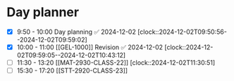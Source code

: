 # Day planner

- [x] 9:50 - 10:00 Day planning ✅ 2024-12-02
      [clock::2024-12-02T09:50:56--2024-12-02T09:59:02]
- [x] 10:00 - 11:00 [[GEL-1000]] Revision ✅ 2024-12-02
      [clock::2024-12-02T09:59:05--2024-12-02T10:43:12]
- [ ] 11:30 - 13:20 [[MAT-2930-CLASS-22]]
      [clock::2024-12-02T11:30:51]
- [ ] 15:30 - 17:20 [[STT-2920-CLASS-23]]
